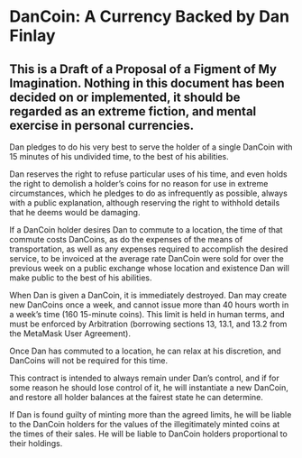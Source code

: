 # DanCoin: A Currency Backed by Dan Finlay

## This is a Draft of a Proposal of a Figment of My Imagination. Nothing in this document has been decided on or implemented, it should be regarded as an extreme fiction, and mental exercise in personal currencies.

Dan pledges to do his very best to serve the holder of a single DanCoin with 15 minutes of his undivided time, to the best of his abilities.

Dan reserves the right to refuse particular uses of his time, and even holds the right to demolish a holder’s coins for no reason for use in extreme circumstances, which he pledges to do as infrequently as possible, always with a public explanation, although reserving the right to withhold details that he deems would be damaging.

If a DanCoin holder desires Dan to commute to a location, the time of that commute costs DanCoins, as do the expenses of the means of transportation, as well as any expenses required to accomplish the desired service, to be invoiced at the average rate DanCoin were sold for over the previous week on a public exchange whose location and existence Dan will make public to the best of his abilities.

When Dan is given a DanCoin, it is immediately destroyed. Dan may create new DanCoins once a week, and cannot issue more than 40 hours worth in a week’s time (160 15-minute coins). This limit is held in human terms, and must be enforced by Arbitration (borrowing sections 13, 13.1, and 13.2 from the MetaMask User Agreement).

Once Dan has commuted to a location, he can relax at his discretion, and DanCoins will not be required for this time.

This contract is intended to always remain under Dan’s control, and if for some reason he should lose control of it, he will instantiate a new DanCoin, and restore all holder balances at the fairest state he can determine.

If Dan is found guilty of minting more than the agreed limits, he will be liable to the DanCoin holders for the values of the illegitimately minted coins at the times of their sales. He will be liable to DanCoin holders proportional to their holdings.
